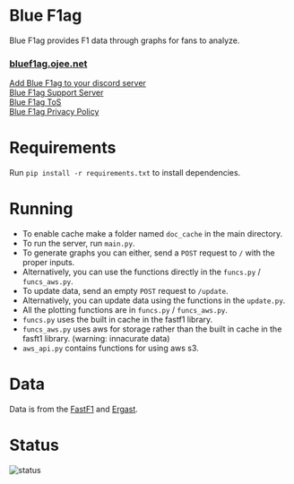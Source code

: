# Blue F1ag

Blue F1ag provides F1 data through graphs for fans to analyze.

### [bluef1ag.ojee.net](https://bluef1ag.ojee.net)

[Add Blue F1ag to your discord server](https://discord.com/oauth2/authorize?client_id=892359806898303036&permissions=534723947584&scope=bot)  
[Blue F1ag Support Server](https://discord.com/invite/uXY5Va4Jbb)  
[Blue F1ag ToS](https://bluef1ag.ojee.net/tos)  
[Blue F1ag Privacy Policy](https://bluef1ag.ojee.net/priv)  

# Requirements

Run `pip install -r requirements.txt` to install dependencies.

# Running

- To enable cache make a folder named `doc_cache` in the main directory.
- To run the server, run `main.py`.
- To generate graphs you can either, send a `POST` request to `/` with the proper inputs.
- Alternatively, you can use the functions directly in the `funcs.py` / `funcs_aws.py`.
- To update data, send an empty `POST` request to `/update`.
- Alternatively, you can update data using the functions in the `update.py`.
- All the plotting functions are in `funcs.py` / `funcs_aws.py`.
- `funcs.py` uses the built in cache in the fastf1 library.
- `funcs_aws.py` uses aws for storage rather than the built in cache in the fasft1 library. (warning: innacurate data)
- `aws_api.py` contains functions for using aws s3.

# Data

Data is from the [FastF1](https://github.com/theOehrly/Fast-F1) and [Ergast](https://ergast.com/mrd/).

# Status

<img alt='status' title='Status' src='https://custom-icon-badges.demolab.com/badge/-server%20status:%20OFFLINE-aa0000?style=for-the-badge<!-- health-status -->logo=server<!-- health-status -->logoColor=white'/>
